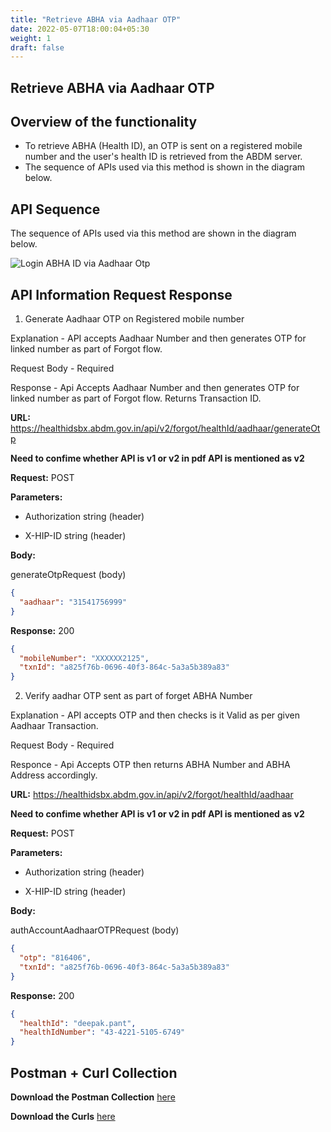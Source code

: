 ```yaml
---
title: "Retrieve ABHA via Aadhaar OTP"
date: 2022-05-07T18:00:04+05:30
weight: 1
draft: false
---
```



## Retrieve ABHA via Aadhaar OTP

## Overview of the functionality 

- To retrieve ABHA (Health ID), an OTP is sent on a registered mobile number and the user's health ID is retrieved from the ABDM server.
- The sequence of APIs used via this method is shown in the diagram below. 

## API Sequence 

The sequence of APIs used via this method are shown in the diagram below.

![Login ABHA ID via Aadhaar Otp](/abdm-docs/img/Forgot_ABHA(Health_ID)_Retrieve_via_Aadhaar_OTP.png)


## API Information Request Response 


1. Generate Aadhaar OTP on Registered mobile number

Explanation - API accepts Aadhaar Number and then generates OTP for linked number as part of Forgot flow.

Request Body - Required

Response - Api Accepts Aadhaar Number and then generates OTP for linked number as part of Forgot flow. Returns Transaction ID.

**URL:** https://healthidsbx.abdm.gov.in/api/v2/forgot/healthId/aadhaar/generateOtp

**Need to confime whether API is v1 or v2 in pdf API is mentioned as v2**

**Request:** POST  

**Parameters:**

- Authorization string (header)

- X-HIP-ID string (header)


**Body:**

generateOtpRequest  (body)

```json
{
  "aadhaar": "31541756999"
}
```

**Response:** 200

```json
{
  "mobileNumber": "XXXXXX2125",
  "txnId": "a825f76b-0696-40f3-864c-5a3a5b389a83"
}
```



2. Verify aadhar OTP sent as part of forget ABHA Number

Explanation - API accepts OTP and then checks is it Valid as per given Aadhaar Transaction.

Request Body - Required

Responce - Api Accepts OTP then returns ABHA Number and ABHA Address accordingly.

**URL:** https://healthidsbx.abdm.gov.in/api/v2/forgot/healthId/aadhaar

**Need to confime whether API is v1 or v2 in pdf API is mentioned as v2**

**Request:** POST  

**Parameters:**

- Authorization string (header)

- X-HIP-ID string (header)


**Body:**

authAccountAadhaarOTPRequest  (body)

```json
{
  "otp": "816406",
  "txnId": "a825f76b-0696-40f3-864c-5a3a5b389a83"
}
```

**Response:** 200

```json
{
  "healthId": "deepak.pant",
  "healthIdNumber": "43-4221-5105-6749"
}
```


## Postman + Curl Collection 

**Download the Postman Collection** [here](/abdm-docs/Postman/)

**Download the Curls** [here](/abdm-docs/Curls/)



